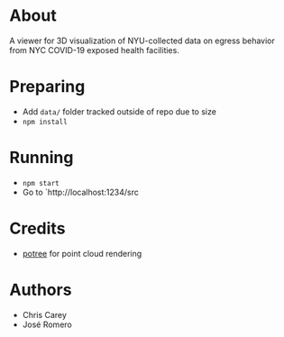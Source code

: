 # About

A viewer for 3D visualization of NYU-collected data on egress behavior from NYC COVID-19 exposed health facilities.

# Preparing

 * Add `data/` folder tracked outside of repo due to size
 * `npm install`

# Running

 * `npm start`
 * Go to `http://localhost:1234/src

# Credits

* [potree](https://https://github.com/potree/potree) for point cloud rendering

# Authors

 * Chris Carey
 * José Romero
